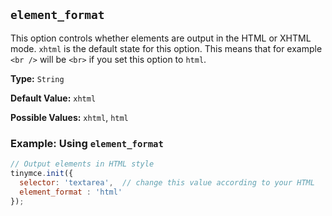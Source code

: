 ## `element_format`

This option controls whether elements are output in the HTML or XHTML mode. `xhtml` is the default state for this option. This means that for example `<br />` will be `<br>` if you set this option to `html`.

**Type:** `String`

**Default Value:** `xhtml`

**Possible Values:** `xhtml`, `html`

### Example: Using `element_format`

```js
// Output elements in HTML style
tinymce.init({
  selector: 'textarea',  // change this value according to your HTML
  element_format : 'html'
});
```
